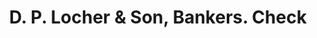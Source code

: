 ---
doi: 10.7916/D8TH9ZSZ
date_other: '1870'
date_other_textual: 1870-1879
form: printed ephemera
genre:
- Checks (bank checks)
name:
- D. P. Locher & Son, Bankers
object_in_context_url: https://biggert.cul.columbia.edu/items/view/ave_biggert_01374
subject_hierarchical_geographic:
- Lancaster, Pennsylvania, United States
subject_name:
- D. P. Locher & Son, Bankers
title: D. P. Locher & Son, Bankers. Check
sort_title: D. P. Locher & Son, Bankers. Check
call_number: ave_biggert_01374
coordinates:
- 40.03972222222222,-76.30444444444444
pid: ave_biggert_01374
identifiers: ave_biggert_01374
thumbnail: false
permalink: /biggert/ave_biggert_01374/
layout: iiif-image-page
---